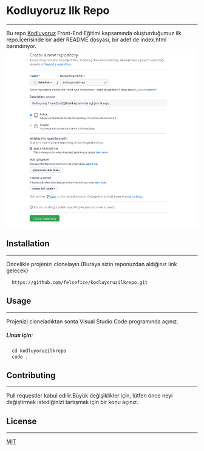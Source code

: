 # Kodluyoruz Ilk Repo
---

Bu repo [Kodluyoruz](https://kodluyoruz.org/) Front-End Eğitimi kapsamında oluşturduğumuz ilk repo.İçerisinde bir ader README dosyası, bir adet de index.html barındırıyor.
![](/kodluyoruzilkrepo.png)


## Installation
---

Öncelikle projenizi clonelayın.(Buraya sizin reponuzdan aldığınız link gelecek)
```
  https://github.com/felsefice/kodluyoruzilkrepo.git

``` 

## Usage
---

Projenizi cloneladıktan sonta Visual Studio Code programında açınız.

##### Linux için:
```
  cd kodluyoruzilkrepo
  code .
```

## Contributing
---

Pull requestler kabul edilir.Büyük değişiklikler için, lütfen önce neyi değiştirmek istediğinizi tartışmak için bir konu açınız.

## License
---

[MIT](MIT) 


